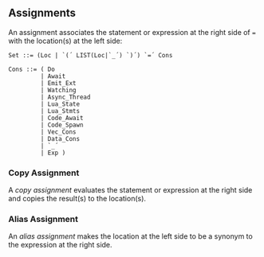 ## Assignments

An assignment associates the statement or expression at the right side of `=`
with the location(s) at the left side:

```ceu
Set ::= (Loc | `(´ LIST(Loc|`_´) `)´) `=´ Cons

Cons ::= ( Do
         | Await
         | Emit_Ext
         | Watching
         | Async_Thread
         | Lua_State
         | Lua_Stmts
         | Code_Await
         | Code_Spawn
         | Vec_Cons
         | Data_Cons
         | `_´
         | Exp )
```

### Copy Assignment

A *copy assignment* evaluates the statement or expression at the right side and
copies the result(s) to the location(s).

### Alias Assignment

An *alias assignment* makes the location at the left side to be a synonym to
the expression at the right side.
